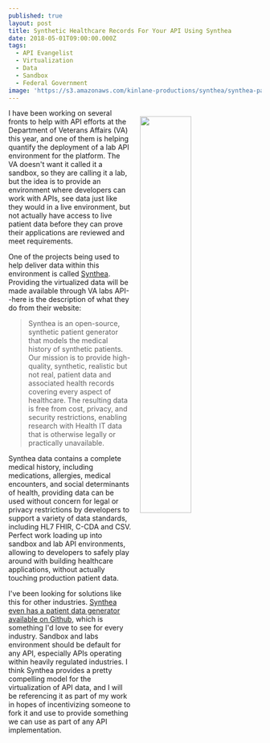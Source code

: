 ```yaml
---
published: true
layout: post
title: Synthetic Healthcare Records For Your API Using Synthea
date: 2018-05-01T09:00:00.000Z
tags:
  - API Evangelist
  - Virtualization
  - Data
  - Sandbox
  - Federal Government
image: 'https://s3.amazonaws.com/kinlane-productions/synthea/synthea-patient-data.png'
---
```

<p><img src="{{ page.image }}" width="45%" align="right" style="padding: 15px;" /></p>I have been working on several fronts to help with API efforts at the Department of Veterans Affairs (VA) this year, and one of them is helping quantify the deployment of a lab API environment for the platform. The VA doesn't want it called it a sandbox, so they are calling it a lab, but the idea is to provide an environment where developers can work with APIs, see data just like they would in a live environment, but not actually have access to live patient data before they can prove their applications are reviewed and meet requirements.

One of the projects being used to help deliver data within this environment is called [Synthea](https://synthetichealth.github.io/synthea/). Providing the virtualized data will be made available through VA labs API--here is the description of what they do from their website:

> Synthea is an open-source, synthetic patient generator that models the medical history of synthetic patients. Our mission is to provide high-quality, synthetic, realistic but not real, patient data and associated health records covering every aspect of healthcare. The resulting data is free from cost, privacy, and security restrictions, enabling research with Health IT data that is otherwise legally or practically unavailable.

Synthea data contains a complete medical history, including medications, allergies, medical encounters, and social determinants of health, providing data can be used without concern for legal or privacy restrictions by developers to support a variety of data standards, including HL7 FHIR, C-CDA and CSV. Perfect work loading up into sandbox and lab API environments, allowing to developers to safely play around with building healthcare applications, without actually touching production patient data.

I've been looking for solutions like this for other industries. [Synthea even has a patient data generator available on Github](https://github.com/synthetichealth/synthea), which is something I'd love to see for every industry. Sandbox and labs environment should be default for any API, especially APIs operating within heavily regulated industries. I think Synthea provides a pretty compelling model for the virtualization of API data, and I will be referencing it as part of my work in hopes of incentivizing someone to fork it and use to provide something we can use as part of any API implementation.
